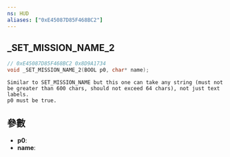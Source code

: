 ```yaml
---
ns: HUD
aliases: ["0xE45087D85F468BC2"]
---
```

## _SET_MISSION_NAME_2

```c
// 0xE45087D85F468BC2 0x8D9A1734
void _SET_MISSION_NAME_2(BOOL p0, char* name);
```

```
Similar to SET_MISSION_NAME but this one can take any string (must not be greater than 600 chars, should not exceed 64 chars), not just text labels.  
p0 must be true.  
```

## 參數
* **p0**: 
* **name**: 

